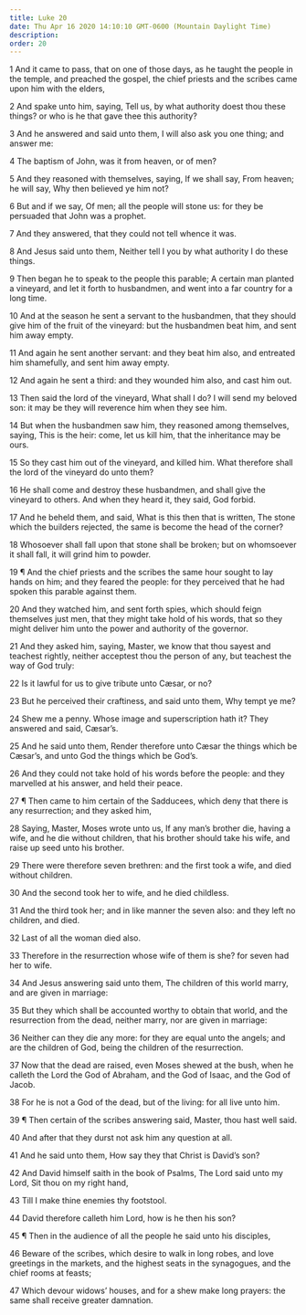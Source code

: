 ```yaml
---
title: Luke 20
date: Thu Apr 16 2020 14:10:10 GMT-0600 (Mountain Daylight Time)
description: 
order: 20
---
```


<p>
  1 And it came to pass, that on one of those days, as he taught the people in
  the temple, and preached the gospel, the chief priests and the scribes came
  upon him with the elders,
</p>
<p>
  2 And spake unto him, saying, Tell us, by what authority doest thou these
  things? or who is he that gave thee this authority?
</p>
<p>
  3 And he answered and said unto them, I will also ask you one thing; and
  answer me:
</p>
<p>4 The baptism of John, was it from heaven, or of men?</p>
<p>
  5 And they reasoned with themselves, saying, If we shall say, From heaven; he
  will say, Why then believed ye him not?
</p>
<p>
  6 But and if we say, Of men; all the people will stone us: for they be
  persuaded that John was a prophet.
</p>
<p>7 And they answered, that they could not tell whence it was.</p>
<p>
  8 And Jesus said unto them, Neither tell I you by what authority I do these
  things.
</p>
<p>
  9 Then began he to speak to the people this parable; A certain man planted a
  vineyard, and let it forth to husbandmen, and went into a far country for a
  long time.
</p>
<p>
  10 And at the season he sent a servant to the husbandmen, that they should
  give him of the fruit of the vineyard: but the husbandmen beat him, and sent
  him away empty.
</p>
<p>
  11 And again he sent another servant: and they beat him also, and entreated
  him shamefully, and sent him away empty.
</p>
<p>
  12 And again he sent a third: and they wounded him also, and cast him out.
</p>
<p>
  13 Then said the lord of the vineyard, What shall I do? I will send my beloved
  son: it may be they will reverence him when they see him.
</p>
<p>
  14 But when the husbandmen saw him, they reasoned among themselves, saying,
  This is the heir: come, let us kill him, that the inheritance may be ours.
</p>
<p>
  15 So they cast him out of the vineyard, and killed him. What therefore shall
  the lord of the vineyard do unto them?
</p>
<p>
  16 He shall come and destroy these husbandmen, and shall give the vineyard to
  others. And when they heard it, they said, God forbid.
</p>
<p>
  17 And he beheld them, and said, What is this then that is written, The stone
  which the builders rejected, the same is become the head of the corner?
</p>
<p>
  18 Whosoever shall fall upon that stone shall be broken; but on whomsoever it
  shall fall, it will grind him to powder.
</p>
<p>
  19 &#xB6; And the chief priests and the scribes the same hour sought to lay
  hands on him; and they feared the people: for they perceived that he had
  spoken this parable against them.
</p>
<p>
  20 And they watched him, and sent forth spies, which should feign themselves
  just men, that they might take hold of his words, that so they might deliver
  him unto the power and authority of the governor.
</p>
<p>
  21 And they asked him, saying, Master, we know that thou sayest and teachest
  rightly, neither acceptest thou the person of any, but teachest the way of God
  truly:
</p>
<p>22 Is it lawful for us to give tribute unto C&#xE6;sar, or no?</p>
<p>
  23 But he perceived their craftiness, and said unto them, Why tempt ye me?
</p>
<p>
  24 Shew me a penny. Whose image and superscription hath it? They answered and
  said, C&#xE6;sar&#x2019;s.
</p>
<p>
  25 And he said unto them, Render therefore unto C&#xE6;sar the things which be
  C&#xE6;sar&#x2019;s, and unto God the things which be God&#x2019;s.
</p>
<p>
  26 And they could not take hold of his words before the people: and they
  marvelled at his answer, and held their peace.
</p>
<p>
  27 &#xB6; Then came to him certain of the Sadducees, which deny that there is
  any resurrection; and they asked him,
</p>
<p>
  28 Saying, Master, Moses wrote unto us, If any man&#x2019;s brother die,
  having a wife, and he die without children, that his brother should take his
  wife, and raise up seed unto his brother.
</p>
<p>
  29 There were therefore seven brethren: and the first took a wife, and died
  without children.
</p>
<p>30 And the second took her to wife, and he died childless.</p>
<p>
  31 And the third took her; and in like manner the seven also: and they left no
  children, and died.
</p>
<p>32 Last of all the woman died also.</p>
<p>
  33 Therefore in the resurrection whose wife of them is she? for seven had her
  to wife.
</p>
<p>
  34 And Jesus answering said unto them, The children of this world marry, and
  are given in marriage:
</p>
<p>
  35 But they which shall be accounted worthy to obtain that world, and the
  resurrection from the dead, neither marry, nor are given in marriage:
</p>
<p>
  36 Neither can they die any more: for they are equal unto the angels; and are
  the children of God, being the children of the resurrection.
</p>
<p>
  37 Now that the dead are raised, even Moses shewed at the bush, when he
  calleth the Lord the God of Abraham, and the God of Isaac, and the God of
  Jacob.
</p>
<p>
  38 For he is not a God of the dead, but of the living: for all live unto him.
</p>
<p>
  39 &#xB6; Then certain of the scribes answering said, Master, thou hast well
  said.
</p>
<p>40 And after that they durst not ask him any question at all.</p>
<p>41 And he said unto them, How say they that Christ is David&#x2019;s son?</p>
<p>
  42 And David himself saith in the book of Psalms, The Lord said unto my Lord,
  Sit thou on my right hand,
</p>
<p>43 Till I make thine enemies thy footstool.</p>
<p>44 David therefore calleth him Lord, how is he then his son?</p>
<p>
  45 &#xB6; Then in the audience of all the people he said unto his disciples,
</p>
<p>
  46 Beware of the scribes, which desire to walk in long robes, and love
  greetings in the markets, and the highest seats in the synagogues, and the
  chief rooms at feasts;
</p>
<p>
  47 Which devour widows&#x2019; houses, and for a shew make long prayers: the
  same shall receive greater damnation.
</p>
